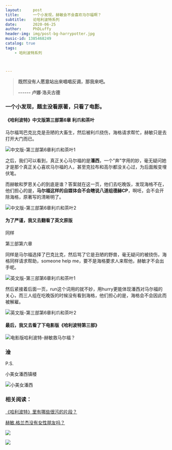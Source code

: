 ```yaml
---
layout:     post
title:      一个小发现，赫敏会不会喜欢马尔福啊？
subtitle:   论哈利波特系列
date:       2020-06-25
author:     PhDLuffy
header-img: img/post-bg-harrypotter.jpg
music-id: 1385468249
catalog: true
tags:
    - 哈利波特系列



---
```


> **既然没有人愿意站出来唱唱反调，那我来吧。**
>
> **------ 卢娜·洛夫古德**

### 一个小发现，题主没看原著，只看了电影。

#### 《哈利波特》中文版第三部第6章 利爪和茶叶

马尔福骂巴克比克是丑陋的大畜生，然后被利爪挠伤，海格请求帮忙，赫敏只是去打开大门而已。

![中文版-第三部第6章利爪和茶叶1](https://raw.githubusercontent.com/PhDLuffy/PicGo/master/img/20200625163915.jpg)

之后，我们可以看到，真正关心马尔福的是**潘西**，一个"奔"字用的妙，毫无疑问她才是那个真正关心喜欢马尔福的人，甚至克拉布和高尔都没关心过，为后面叛变埋伏笔。

而赫敏和罗恩关心的到底是谁？答案就在这一页，他们去吃晚饭，发现海格不在，他们担心的是，**马尔福这样的自媒体会不会瞎说八道组德赫CP**，啊呸，会不会开除海格，原著写的清晰明了。

![中文版-第三部第6章利爪和茶叶2](https://raw.githubusercontent.com/PhDLuffy/PicGo/master/img/20200625164104.jpg)

#### 为了严谨，我又去翻看了英文原版

同样

第三部第六章

同样是马尔福选择了巴克比克，然后骂了它是丑陋的野兽，毫无疑问的被挠伤，海格同样请求帮助，someone help me，要不是海格要求人来帮他，赫敏才不会出手呢。

![英文版-第三部第6章利爪和茶叶1](https://raw.githubusercontent.com/PhDLuffy/PicGo/master/img/20200625164615.jpg)

然后紧接着后面一页，run这个词用的就不妙，用hurry更能体现潘西对马尔福的关心，而三人组在吃晚饭的时候没有看到海格，他们担心的是，海格会不会因此而被解雇。

![英文版-第三部第6章利爪和茶叶2](https://raw.githubusercontent.com/PhDLuffy/PicGo/master/img/20200625164827.jpg)

#### 最后，我又去看了下电影版《哈利波特第三部》

![电影版哈利波特-赫敏救马尔福？](https://raw.githubusercontent.com/PhDLuffy/PicGo/master/img/20200625165145.jpg)

### 淦

P.S.

小美女潘西镇楼

![小美女潘西](https://raw.githubusercontent.com/PhDLuffy/PicGo/master/img/20200625165356.jpg)

### 相关阅读：

[《哈利波特》里有哪些很污的片段？](https://www.zhihu.com/question/386132327/answer/1140862125 "card")

[赫敏.格兰杰没有女性朋友吗？](https://www.zhihu.com/question/390424837/answer/1191466637 "card")



![](https://raw.githubusercontent.com/PhDLuffy/PicGo/master/img/20200625172316.gif)

![](https://raw.githubusercontent.com/PhDLuffy/PicGo/master/img/20200625172726.jpg)